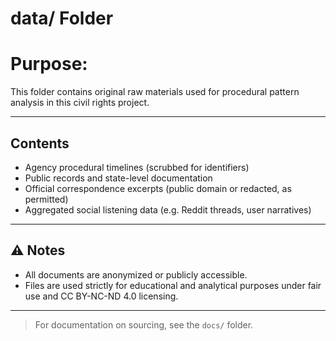 # data/ Folder

# Purpose:
This folder contains original raw materials used for procedural pattern analysis in this civil rights project.

---

## Contents

- Agency procedural timelines (scrubbed for identifiers)
- Public records and state-level documentation
- Official correspondence excerpts (public domain or redacted, as permitted)
- Aggregated social listening data (e.g. Reddit threads, user narratives)

---

## ⚠️ Notes

- All documents are anonymized or publicly accessible.
- Files are used strictly for educational and analytical purposes under fair use and CC BY-NC-ND 4.0 licensing.

---

> For documentation on sourcing, see the `docs/` folder.
